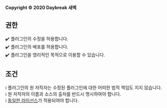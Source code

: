 **Copyright © 2020 Daybreak 새벽**

## 권한
✔️ 플러그인의 수정을 허용합니다.<br>
✔️ 플러그인의 배포를 허용합니다.<br>
✔️ 플러그인을 영리적인 목적으로 이용할 수 있습니다.<br>

## 조건
ℹ️ 플러그인의 원 저작자는 수정된 플러그인에 대한 어떠한 법적 책임도 지지 않습니다.<br>
ℹ️ 원 저작자의 이름과 소스의 출처를 반드시 명시하여야 합니다.<br>
ℹ️ [동일한 라이선스](https://github.com/DayBreak365/AbilityWar/edit/master/LICENSE.md)가 적용되여야 합니다.<br>
